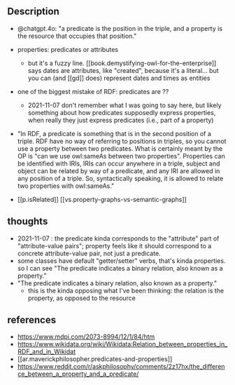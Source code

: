 
## Description

- @chatgpt.4o: "a predicate is the position in the triple, and a property is the resource that occupies that position."
- properties: predicates or attributes
  - but it's a fuzzy line. [[book.demystifying-owl-for-the-enterprise]] says dates are attributes, like "created", because it's a literal... but you can (and [[gd]] does) represent dates and times as entities
- one of the biggest mistake of RDF: predicates are ??
  - 2021-11-07 don't remember what I was going to say here, but likely something about how predicates supposedly express properties, when really they just express predicates (i.e., part of a property)
- "In RDF, a predicate is something that is in the second position of a triple. RDF have no way of referring to positions in triples, so you cannot use a property between two predicates. What is certainly meant by the OP is "can we use owl:sameAs between two properties". Properties can be identified with IRIs, IRIs can occur anywhere in a triple, subject and object can be related by way of a predicate, and any IRI are allowed in any position of a triple. So, syntactically speaking, it is allowed to relate two properties with owl:sameAs."


- [[p.isRelated]] [[vs.property-graphs-vs-semantic-graphs]]

## thoughts

- 2021-11-07 : the predicate kinda corresponds to the "attribute" part of "attribute-value pairs"; property feels like it should correspond to a concrete attribute-value pair, not just a predicate. 
- some classes have default "getter/setter" verbs, that's kinda properties. so I can see "The predicate indicates a binary relation, also known as a property."
- "The predicate indicates a binary relation, also known as a property."
  - this is the kinda opposing what I've been thinking: the relation is the property, as opposed to the resource


## references

- https://www.mdpi.com/2073-8994/12/1/84/htm
- https://www.wikidata.org/wiki/Wikidata:Relation_between_properties_in_RDF_and_in_Wikidat
- [[ar.maverickphilosopher.predicates-and-properties]]
- https://www.reddit.com/r/askphilosophy/comments/2z17hx/the_difference_between_a_property_and_a_predicate/